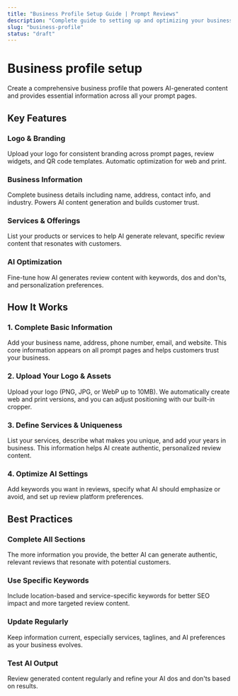 ```yaml
---
title: "Business Profile Setup Guide | Prompt Reviews"
description: "Complete guide to setting up and optimizing your business profile in Prompt Reviews for better AI-generated reviews and customer engagement."
slug: "business-profile"
status: "draft"
---
```


# Business profile setup

Create a comprehensive business profile that powers AI-generated content and provides essential information across all your prompt pages.

## Key Features

### Logo & Branding

Upload your logo for consistent branding across prompt pages, review widgets, and QR code templates. Automatic optimization for web and print.

### Business Information

Complete business details including name, address, contact info, and industry. Powers AI content generation and builds customer trust.

### Services & Offerings

List your products or services to help AI generate relevant, specific review content that resonates with customers.

### AI Optimization

Fine-tune how AI generates review content with keywords, dos and don'ts, and personalization preferences.

## How It Works

### 1. Complete Basic Information

Add your business name, address, phone number, email, and website. This core information appears on all prompt pages and helps customers trust your business.

### 2. Upload Your Logo & Assets

Upload your logo (PNG, JPG, or WebP up to 10MB). We automatically create web and print versions, and you can adjust positioning with our built-in cropper.

### 3. Define Services & Uniqueness

List your services, describe what makes you unique, and add your years in business. This information helps AI create authentic, personalized review content.

### 4. Optimize AI Settings

Add keywords you want in reviews, specify what AI should emphasize or avoid, and set up review platform preferences.

## Best Practices

### Complete All Sections

The more information you provide, the better AI can generate authentic, relevant reviews that resonate with potential customers.

### Use Specific Keywords

Include location-based and service-specific keywords for better SEO impact and more targeted review content.

### Update Regularly

Keep information current, especially services, taglines, and AI preferences as your business evolves.

### Test AI Output

Review generated content regularly and refine your AI dos and don'ts based on results.

